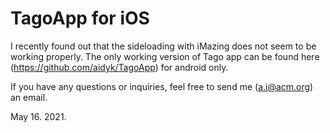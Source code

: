 # TagoApp for iOS

I recently found out that the sideloading with iMazing does not seem to be working properly.
The only working version of Tago app can be found here (https://github.com/aidyk/TagoApp) for android only.

If you have any questions or inquiries, feel free to send me (a.i@acm.org) an email.

May 16. 2021.
